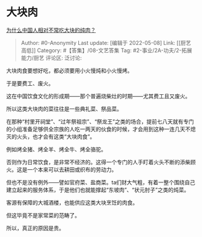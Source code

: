 # 大块肉
[为什么中国人相对不常吃大块的纯肉？](https://www.zhihu.com/question/483411933/answer/2475791172)

> Author: #0-Anonymity
> Last update: [编辑于 2022-05-08]
> Link: [[厨艺高低]]
> Category: #【答集】/08-文艺答集
> Tag: #2-事业/2A-功夫/2-拓展能力/厨艺
> 评论区:
> 泛讨论:

大块肉食要想好吃，都必须要用小火慢炖和小火慢烤。

于是要费工、废火。

这在中国饮食文化的形成期——那个普遍烧柴灶的时期——尤其费工且又废火。

所以这类大块肉的菜往往是一些典礼菜、祭品菜。

在那种“村里开祠堂”、“过年祭祖宗”、“祭龙王”之类的场合，提前七八天就有专门的小组准备足够供全宗族的人吃一两天的伙食的时候，才会用到这种一连几天不熄灭的火头，也才会有这类“大块肉食”。

例如烤全猪、烤全羊、烤全牛、烤全骆驼。

否则作为日常饮食，是非常不经济的。这得一个专门的人手盯着火头不断的添柴顾火。这是一个本来可以去耕田或织布的劳动力。

但也不是没有例外——譬如官府菜、盐商菜。ta们财大气粗，有着一整个围绕自己建立起来的服务体系，于是他们也就能撑起“东坡肉”、“状元肘子”之类的炖菜。

客源有保障的大城酒楼，也能供应这类大块烹饪的肉食。

但这毕竟不是家常菜的范畴了。

所以，真正的原因是贵。
